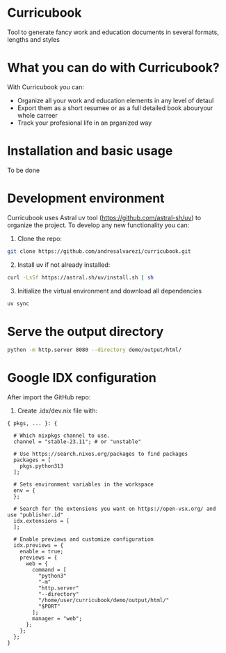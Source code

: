 # Curricubook
Tool to generate fancy work and education documents in several formats, lengths and styles

# What you can do with Curricubook?

With Curricubook you can:
* Organize all your work and education elements in any level of detaul
* Export them as a short resumee or as a full detailed book abouryour whole carreer
* Track your profesional life in an prganized way


# Installation and basic usage

To be done


# Development environment

Curricubook uses Astral uv tool (https://github.com/astral-sh/uv) to organize the project. To develop any new functionality you can:

1) Clone the repo:
```bash
git clone https://github.com/andresalvarezi/curricubook.git
```

2) Install uv if not already installed:
```bash
curl -LsSf https://astral.sh/uv/install.sh | sh
```

3) Initialize the virtual environment and download all dependencies
```bash
uv sync
```


# Serve the output directory

```bash
python -m http.server 8080 --directory demo/output/html/
```


# Google IDX configuration

After import the GitHub repo:

1) Create .idx/dev.nix file with:

```
{ pkgs, ... }: {

  # Which nixpkgs channel to use.
  channel = "stable-23.11"; # or "unstable"

  # Use https://search.nixos.org/packages to find packages
  packages = [
    pkgs.python313
  ];

  # Sets environment variables in the workspace
  env = {
  };

  # Search for the extensions you want on https://open-vsx.org/ and use "publisher.id"
  idx.extensions = [
  ];

  # Enable previews and customize configuration
  idx.previews = {
    enable = true;
    previews = {
      web = {
        command = [
          "python3"
          "-m"
          "http.server"
          "--directory"
          "/home/user/curricubook/demo/output/html/"
          "$PORT"
        ];
        manager = "web";
      };
    };
  };
}
```
